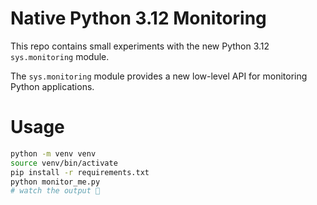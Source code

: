 # Native Python 3.12 Monitoring

This repo contains small experiments with the new Python 3.12 `sys.monitoring`
module.

The `sys.monitoring` module provides a new low-level API for monitoring
Python applications.

# Usage

```bash
python -m venv venv
source venv/bin/activate
pip install -r requirements.txt
python monitor_me.py
# watch the output 🍿
```

